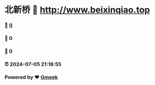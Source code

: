 # 北新桥 :link: http://www.beixinqiao.top 
### :page_facing_up: [0](http://www.beixinqiao.top/tag.html) 
### :speech_balloon: 0 
### :hibiscus: 0 
### :alarm_clock: 2024-07-05 21:18:55 
### Powered by :heart: [Gmeek](https://github.com/Meekdai/Gmeek)
